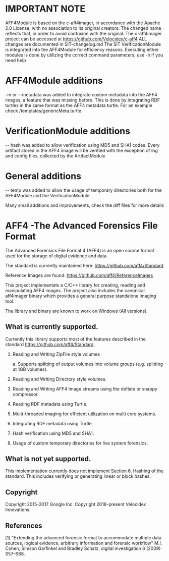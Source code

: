 # IMPORTANT NOTE
 AFF4Module is based on the c-aff4imager, in accordance with the Apache 2.0 License,
 with no association to its original creators. The changed name reflects that, in order
 to avoid confusion with the original. The c-aff4imager project can be accessed at
 https://github.com/Velocidex/c-aff4
 ALL changes are documented in SIT-changelog.md
 The SIT VerificationModule is integrated into the AFF4Module for efficiency reasons.
 Executing either modules is done by utilizing the correct command parameters, use -h if you need help
 
# AFF4Module additions
-m or --metadata was added to integrate custom metadata into the AFF4 images, a feature that was missing before. 
	This is done by integrating RDF turtles in the same format as the AFF4 metadata turtle. For an example 
	check /templates/genericMeta.turtle


# VerificationModule additions
-- hash was added to allow verification using MD5 and SHA1 codes. Every artifact stored in the AFF4 image will
	be verified with the exception of log and config files, collected by the ArtifactModule

# General additions 
-- temp was added to allow the usage of temporary directories both for the AFF4Module and the VerificationModule

Many small additions and improvements, check the diff files for more details

# AFF4 -The Advanced Forensics File Format

The Advanced Forensics File Format 4 (AFF4) is an open source format
used for the storage of digital evidence and data.

The standard is currently maintained here:
https://github.com/aff4/Standard

Reference Images are found:
https://github.com/aff4/ReferenceImages

This project implementats a C/C++ library for creating, reading and
manipulating AFF4 images. The project also includes the canonical
aff4imager binary which provides a general purpose standalone imaging
tool.

The library and binary are known to work on Windows (All versions).


## What is currently supported.

Currently this library supports most of the features described in the
standard https://github.com/aff4/Standard.

1. Reading and Writing ZipFile style volumes

   a. Supports splitting of output volumes into volume groups
      (e.g. splitting at 1GB volumes).

2. Reading and Writing Directory style volumes.

3. Reading and Writing AFF4 Image streams using the deflate or snappy
   compressor.

4. Reading RDF metadata using Turtle.

5. Multi-threaded imaging for efficient utilization on multi core
   systems.
6. Integrating RDF metadata using Turtle.

7. Hash verification using MD5 and SHA1.

8. Usage of custom temporary directories for live system forensics.


## What is not yet supported.

This implementation currently does not implement Section 6. Hashing of
the standard. This includes verifying or generating linear or block
hashes.

## Copyright

Copyright 2015-2017 Google Inc.
Copyright 2018-present Velocidex Innovations.

## References

[1] "Extending the advanced forensic format to accommodate multiple data sources,
logical evidence, arbitrary information and forensic workflow" M.I. Cohen,
Simson Garfinkel and Bradley Schatz, digital investigation 6 (2009) S57–S68.
